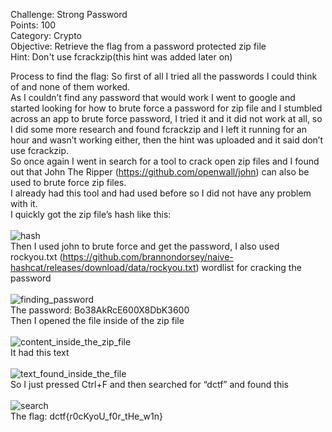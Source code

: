 Challenge: Strong Password
<br>
Points: 100
<br>
Category: Crypto
<br>
Objective: Retrieve the flag from a password protected zip file
<br>
Hint: Don't use fcrackzip(this hint was added later on)
<br>

Process to find the flag: So first of all I tried all the passwords I could think of and none of them worked.
<br>
As I couldn’t find any password that would work I went to google and started looking for how to brute force a password for zip file and I stumbled across an app to brute force password, I tried it and it did not work at all, so I did some more research and found fcrackzip and I left it running for an hour and wasn’t working either, then the hint was uploaded and it said don’t use fcrackzip.
<br>
So once again I went in search for a tool to crack open zip files and I found out that John The Ripper (https://github.com/openwall/john) can also be used to brute force zip files.
<br>
I already had this tool and had used before so I did not have any problem with it.
<br>
I quickly got the zip file’s hash like this:
<br><br>
![hash](https://github.com/thirty2/CTF-Writeups/blob/master/2021/dCTF/pwn/pwn-sanity-check/hash.png)
<br>
Then I used john to brute force and get the password, I also used rockyou.txt (https://github.com/brannondorsey/naive-hashcat/releases/download/data/rockyou.txt) wordlist for cracking the password
<br><br>
![finding_password](https://github.com/thirty2/CTF-Writeups/blob/master/2021/dCTF/pwn/pwn-sanity-check/find_password.png)
<br>
The password: Bo38AkRcE600X8DbK3600
<br>
Then I opened the file inside of the zip file 
<br><br>
![content_inside_the_zip_file](https://github.com/thirty2/CTF-Writeups/blob/master/2021/dCTF/pwn/pwn-sanity-check/content.png)
<br>
It had this text
<br><br>
![text_found_inside_the_file](https://github.com/thirty2/CTF-Writeups/blob/master/2021/dCTF/pwn/pwn-sanity-check/text.png)
<br>
So I just pressed Ctrl+F and then searched for “dctf” and found this
<br><br>
![search](https://github.com/thirty2/CTF-Writeups/blob/master/2021/dCTF/pwn/pwn-sanity-check/search.png)
<br>
The flag: dctf{r0cKyoU_f0r_tHe_w1n}
